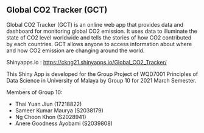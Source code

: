 ## Global CO2 Tracker (GCT) 

Global CO2 Tracker (GCT) is an online web app that provides data and dashboard for monitoring global CO2 emission. It uses data to illuminate the state of CO2 level worldwide and tells the stories of how CO2 contributed by each countries. GCT allows anyone to access information about where and how CO2 emission are changing around the world.

Shinyapps.io : https://ckng21.shinyapps.io/Global_CO2_Tracker/

This Shiny App is developed for the Group Project of WQD7001 Principles of Data Science in University of Malaya by Group 10 for 2021 March Semester.

Members of Group 10:
- Thai Yuan Jiun (17218822)
- Sameer Kumar Maurya (S2038179)
- Ng Choon Khon (S2028941)
- Anere Goodness Ayobami (S2039808)

